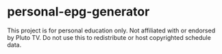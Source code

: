 # personal-epg-generator
This project is for personal education only. Not affiliated with or endorsed by Pluto TV.
Do not use this to redistribute or host copyrighted schedule data.
